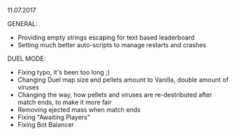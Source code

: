 11.07.2017

GENERAL:
- Providing empty strings escaping for text based leaderboard
- Setting much better auto-scripts to manage restarts and crashes


DUEL MODE:
- Fixing typo, it's been too long ;)
- Changing Duel map size and pellets amount to Vanilla, double amount of viruses
- Changing the way, how pellets and viruses are re-destributed after match ends, to make it more fair
- Removing ejected mass when match ends
- Fixing "Awaiting Players"
- Fixing Bot Balancer
